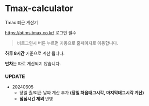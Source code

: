 # Tmax-calculator
Tmax 퇴근 계산기

<https://otims.tmax.co.kr/> 로그인 필수
>비로그인시 버튼 누르면 자동으로 홈페이지로 이동합니다.

**하루 8시간** 기준으로 계산 됩니다.

**반차**는 따로 계산되지 않습니다.

### UPDATE

* 20240605
  * 당일 출/퇴근 날짜 계산 추가 **(당일 처음태그시각, 마지막태그시각 계산)**
  * **점심시간 제외** 반영




